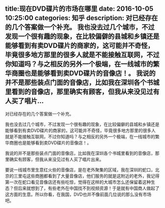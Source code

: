title:现在DVD碟片的市场在哪里
date: 2016-10-05   10:25:00 
categories: 知乎 
 description: 对已经存在的几个答案做一个补充。 我也没去过几个城市，不过发现一个很有趣的现象，在比较偏僻的县城和乡镇还是能够看到有卖DVD碟片的商家的，这可能并不奇怪，毕竟很多地方那里的很多人就是不能接触互联网，不过你知道吗？与之相反的另外一个极端，在一线城市的繁华商圈也是能够看到卖DVD碟片的音像店！。 我说的并不是那些装点门面的音像店，比如我在深圳各个书城里看到的音像店，那里确实有顾客，但我从来没见过有人买了唱片…
  --- 
 对已经存在的几个答案做一个补充。  

我也没去过几个城市，不过发现一个很有趣的现象，在比较偏僻的县城和乡镇还是能够看到有卖DVD碟片的商家的，这可能并不奇怪，毕竟很多地方那里的很多人就是不能接触互联网，不过你知道吗？与之相反的另外一个极端，在一线城市的繁华商圈也是能够看到卖DVD碟片的音像店！。  

我说的并不是那些装点门面的音像店，比如我在深圳各个书城里看到的音像店，那里确实有顾客，但我从来没见过有人买了唱片出来。  

要说一线城市里生意红火些的音像店，是在老外聚集的区域，我在深圳的蛇口，北京的三里屯这些商圈都看到了大量音像店，他们服务的就是这附近的老外，我记得第一次在蛇口看见音像店还有些吃惊，觉得在这样的大城市怎么还保留着这种生态？但后来就想到了，有些老外在中国找不到视频资源！于是就有中国商人做起了这方面的生意。所以你看，在我国，DVD也并不像前面几位说的那么没有市场吧。